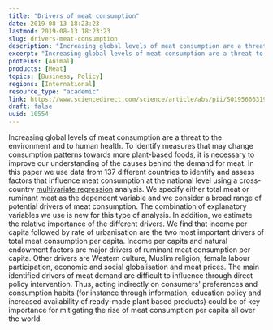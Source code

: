 ```yaml
---
title: "Drivers of meat consumption"
date: 2019-08-13 18:23:23
lastmod: 2019-08-13 18:23:23
slug: drivers-meat-consumption
description: "Increasing global levels of meat consumption are a threat to the environment and to human health. To identify measures that may change consumption patterns towards more plant-based foods, it is necessary to improve our understanding of the causes behind the demand for meat. In this paper we use data from 137 different countries to identify and assess factors that influence meat consumption at the national level using a cross-country multivariate regression analysis."
excerpt: "Increasing global levels of meat consumption are a threat to the environment and to human health. To identify measures that may change consumption patterns towards more plant-based foods, it is necessary to improve our understanding of the causes behind the demand for meat. In this paper we use data from 137 different countries to identify and assess factors that influence meat consumption at the national level using a cross-country multivariate regression analysis."
proteins: [Animal]
products: [Meat]
topics: [Business, Policy]
regions: [International]
resource_type: "academic"
link: https://www.sciencedirect.com/science/article/abs/pii/S0195666319301047
draft: false
uuid: 10554
---
```

Increasing global levels of meat consumption are a threat to the
environment and to human health. To identify measures that may change
consumption patterns towards more plant-based foods, it is necessary to
improve our understanding of the causes behind the demand for meat. In
this paper we use data from 137 different countries to identify and
assess factors that influence meat consumption at the national level
using a cross-country [multivariate
regression](https://www.sciencedirect.com/topics/psychology/multivariate-regression) analysis.
We specify either total meat or ruminant meat as the dependent variable
and we consider a broad range of potential drivers of meat consumption.
The combination of explanatory variables we use is new for this type of
analysis. In addition, we estimate the relative importance of the
different drivers. We find that income per capita followed by rate of
urbanisation are the two most important drivers of total meat
consumption per capita. Income per capita and natural endowment factors
are major drivers of ruminant meat consumption per capita. Other drivers
are Western culture, Muslim religion, female labour participation,
economic and social globalisation and meat prices. The main identified
drivers of meat demand are difficult to influence through direct policy
intervention. Thus, acting indirectly on consumers' preferences and
consumption habits (for instance through information, education policy
and increased availability of ready-made plant based products) could be
of key importance for mitigating the rise of meat consumption per capita
all over the world.
